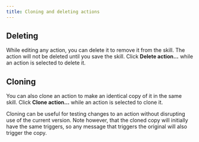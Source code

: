 ```yaml
---
title: Cloning and deleting actions
---
```


## Deleting

While editing any action, you can delete it to remove it from the skill. The action will not be deleted until you save the skill. Click **Delete action...** while an action is selected to delete it.

## Cloning

You can also clone an action to make an identical copy of it in the same skill. Click **Clone action...** while an action is selected to clone it.

Cloning can be useful for testing changes to an action without disrupting use of the current version. Note however, that the cloned copy will initially have the same triggers, so any message that triggers the original will also trigger the copy.
